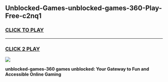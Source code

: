 
## Unblocked-Games-unblocked-games-360-Play-Free-c2nq1
<h3>
<a href="https://premium76.site?title=unblocked-games-360&ref=18A1">CLICK TO PLAY</a></h3>
<hr>

<h3>
<a href="https://premium76.site?title=unblocked-games-360&ref=18A1">CLICK 2 PLAY</a>
  
</h3>

<a href="https://premium76.site?title=unblocked-games-360&ref=18A1"><img src="https://clearcache.store/games.png"></a>


**unblocked-games-360 games unblocked: Your Gateway to Fun and Accessible Online Gaming**
